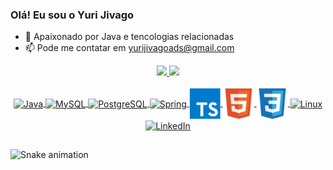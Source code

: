 ### Olá! Eu sou o Yuri Jivago

- 🔭 Apaixonado por Java e tencologias relacionadas
- 📫 Pode me contatar em yurijivagoads@gmail.com

<div align="center">
  <a href="https://github.com/yurijivago">
  <img height="180em" src="https://github-readme-stats.vercel.app/api?username=yurijivago&show_icons=true&theme=github_dark&include_all_commits=true&count_private=true"/>
  <img height="180em" src="https://github-readme-stats.vercel.app/api/top-langs/?username=yurijivago&layout=compact&langs_count=7&theme=github_dark"/>
</div>
  
<div style="display: inline_block" align="center"><br>
  <img align="center" alt="Java" height="50" width="50" src="https://cdn.jsdelivr.net/gh/devicons/devicon/icons/java/java-original-wordmark.svg">
  <img align="center" alt="MySQL" height="100" src="https://cdn.jsdelivr.net/gh/devicons/devicon/icons/mysql/mysql-original-wordmark.svg">
  <img align="center" alt="PostgreSQL" height="50" width="50" src="https://cdn.jsdelivr.net/gh/devicons/devicon/icons/postgresql/postgresql-original-wordmark.svg">
  <img align="center" alt="Spring" height="50" width="50" src="https://cdn.jsdelivr.net/gh/devicons/devicon/icons/spring/spring-original-wordmark.svg">
  <img align="center" alt="Ts" height="50" width="50" src="https://raw.githubusercontent.com/devicons/devicon/master/icons/typescript/typescript-plain.svg">
  <img align="center" alt="HTML5" height="50" width="50" src="https://raw.githubusercontent.com/devicons/devicon/master/icons/html5/html5-original.svg">
  <img align="center" alt="CSS3" height="50" width="50" src="https://raw.githubusercontent.com/devicons/devicon/master/icons/css3/css3-original.svg">
  <img align="center" alt="Linux" height="50" width="50" src="https://cdn.jsdelivr.net/gh/devicons/devicon/icons/linux/linux-original.svg">
  <a href="https://www.linkedin.com/in/yuri-jivago-xavier-diniz-49aa97bb/" target="_blank">
    <img align="center" alt="LinkedIn" height="100" src="https://cdn.jsdelivr.net/gh/devicons/devicon/icons/linkedin/linkedin-original-wordmark.svg">
    </a>
</div>
  
  ##
 
<div> 
 
  ![Snake animation](https://github.com/yurijivago/yurijivago/blob/output/github-contribution-grid-snake.svg)
 
</div>
